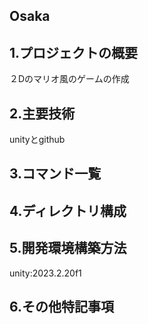 ## Osaka
## 1.プロジェクトの概要
２Dのマリオ風のゲームの作成
## 2.主要技術
unityとgithub
## 3.コマンド一覧
## 4.ディレクトリ構成
## 5.開発環境構築方法
unity:2023.2.20f1
## 6.その他特記事項